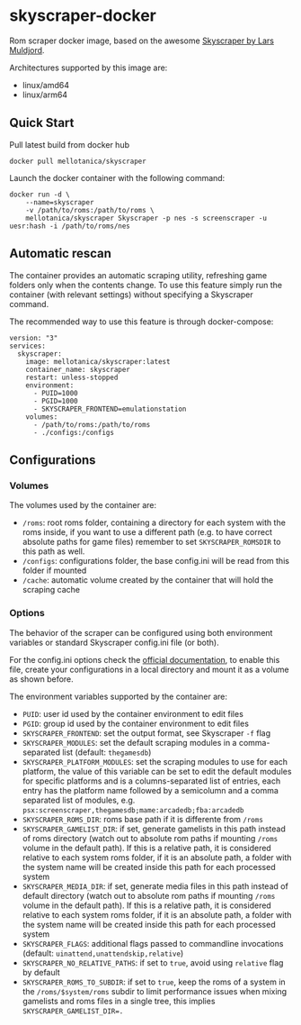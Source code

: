# skyscraper-docker
Rom scraper docker image, based on the awesome [Skyscraper by Lars Muldjord](https://github.com/muldjord/skyscraper).

Architectures supported by this image are:

- linux/amd64
- linux/arm64

## Quick Start

Pull latest build from docker hub

```
docker pull mellotanica/skyscraper
````

Launch the docker container with the following command:

``` 
docker run -d \
    --name=skyscraper
    -v /path/to/roms:/path/to/roms \
    mellotanica/skyscraper Skyscraper -p nes -s screenscraper -u uesr:hash -i /path/to/roms/nes
```

## Automatic rescan

The container provides an automatic scraping utility, refreshing game folders only when the contents change.
To use this feature simply run the container (with relevant settings) without specifying a Skyscraper command.

The recommended way to use this feature is through docker-compose:
```
version: "3"
services:
  skyscraper:
    image: mellotanica/skyscraper:latest
    container_name: skyscraper
    restart: unless-stopped
    environment:
      - PUID=1000
      - PGID=1000
      - SKYSCRAPER_FRONTEND=emulationstation
    volumes:
      - /path/to/roms:/path/to/roms
      - ./configs:/configs
```

## Configurations

### Volumes

The volumes used by the container are:

- `/roms`: root roms folder, containing a directory for each system with the roms inside, if you want to use a different path (e.g. to have correct absolute paths for game files) remember to set `SKYSCRAPER_ROMSDIR` to this path as well.
- `/configs`: configurations folder, the base config.ini will be read from this folder if mounted
- `/cache`: automatic volume created by the container that will hold the scraping cache

### Options

The behavior of the scraper can be configured using both environment variables or standard Skyscraper config.ini file (or both).

For the config.ini options check the [official documentation](https://github.com/muldjord/skyscraper/blob/master/docs/CONFIGINI.md), to enable this file, create your configurations in a local directory and mount it as a volume as shown before.

The environment variables supported by the container are:

- `PUID`: user id used by the container environment to edit files
- `PGID`: group id used by the container environment to edit files
- `SKYSCRAPER_FRONTEND`: set the output format, see Skyscraper `-f` flag
- `SKYSCRAPER_MODULES`: set the default scraping modules in a comma-separated list (default: `thegamesdb`)
- `SKYSCRAPER_PLATFORM_MODULES`: set the scraping modules to use for each platform, the value of this variable can be set to edit the default modules for specific platforms and is a columns-separated list of entries, each entry has the platform name followed by a semicolumn and a comma separated list of modules, e.g. `psx:screenscraper,thegamesdb;mame:arcadedb;fba:arcadedb`
- `SKYSCRAPER_ROMS_DIR`: roms base path if it is differente from `/roms`
- `SKYSCRAPER_GAMELIST_DIR`: if set, generate gamelists in this path instead of roms directory (watch out to absolute rom paths if mounting `/roms` volume in the default path). If this is a relative path, it is considered relative to each system roms folder, if it is an absolute path, a folder with the system name will be created inside this path for each processed system
- `SKYSCRAPER_MEDIA_DIR`: if set, generate media files in this path instead of default directory (watch out to absolute rom paths if mounting `/roms` volume in the default path). If this is a relative path, it is considered relative to each system roms folder, if it is an absolute path, a folder with the system name will be created inside this path for each processed system
- `SKYSCRAPER_FLAGS`: additional flags passed to commandline invocations (default: `uinattend,unattendskip,relative`)
- `SKYSCRAPER_NO_RELATIVE_PATHS`: if set to `true`, avoid using `relative` flag by default
- `SKYSCRAPER_ROMS_TO_SUBDIR`: if set to `true`, keep the roms of a system in the `/roms/$system/roms` subdir to limit performance issues when mixing gamelists and roms files in a single tree, this implies `SKYSCRAPER_GAMELIST_DIR=.`

